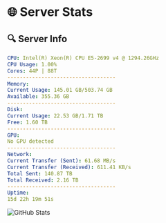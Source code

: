 # 🌐 Server Stats
## 🔍 Server Info
```yaml
CPU: Intel(R) Xeon(R) CPU E5-2699 v4 @ 1294.26GHz
CPU Usage: 1.00%
Cores: 44P | 88T
-----------------------------------
Memory:
Current Usage: 145.01 GB/503.74 GB
Available: 355.36 GB
-----------------------------------
Disk:
Current Usage: 22.53 GB/1.71 TB
Free: 1.60 TB
-----------------------------------
GPU:
No GPU detected
-----------------------------------
Network:
Current Transfer (Sent): 61.68 MB/s
Current Transfer (Received): 611.41 KB/s
Total Sent: 140.87 TB
Total Received: 2.16 TB
-----------------------------------
Uptime:
15d 22h 19m 51s
```
![GitHub Stats](https://img.shields.io/badge/Updated-2025-02-23_21:03:09-blue)